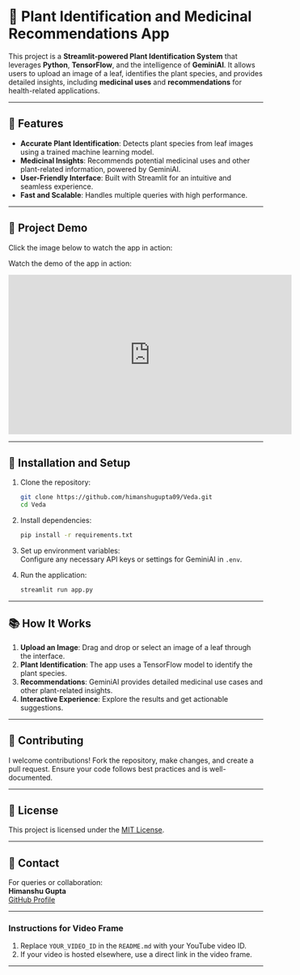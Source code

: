 # 🌿 Plant Identification and Medicinal Recommendations App  

This project is a **Streamlit-powered Plant Identification System** that leverages **Python**, **TensorFlow**, and the intelligence of **GeminiAI**. It allows users to upload an image of a leaf, identifies the plant species, and provides detailed insights, including **medicinal uses** and **recommendations** for health-related applications.

---

## 🌟 Features  

- **Accurate Plant Identification**: Detects plant species from leaf images using a trained machine learning model.  
- **Medicinal Insights**: Recommends potential medicinal uses and other plant-related information, powered by GeminiAI.  
- **User-Friendly Interface**: Built with Streamlit for an intuitive and seamless experience.  
- **Fast and Scalable**: Handles multiple queries with high performance.  

---

## 🚀 Project Demo  
Click the image below to watch the app in action: 
<html>
    <body>
<p>Watch the demo of the app in action:</p>
    <iframe 
        width="560" 
        height="315" 
        src="https://youtu.be/5yoAod9zZRA" 
        title="YouTube video player" 
        frameborder="0" 
        allow="accelerometer; autoplay; clipboard-write; encrypted-media; gyroscope; picture-in-picture" 
        allowfullscreen>
    </iframe>
    </body>
</html>


---

## 🔧 Installation and Setup  

1. Clone the repository:  
   ```bash
   git clone https://github.com/himanshugupta09/Veda.git
   cd Veda
   ```

2. Install dependencies:  
   ```bash
   pip install -r requirements.txt
   ```

3. Set up environment variables:  
   Configure any necessary API keys or settings for GeminiAI in `.env`.

4. Run the application:  
   ```bash
   streamlit run app.py
   ```

---

## 📚 How It Works  

1. **Upload an Image**: Drag and drop or select an image of a leaf through the interface.  
2. **Plant Identification**: The app uses a TensorFlow model to identify the plant species.  
3. **Recommendations**: GeminiAI provides detailed medicinal use cases and other plant-related insights.  
4. **Interactive Experience**: Explore the results and get actionable suggestions.  

---

## 🤝 Contributing  

I welcome contributions! Fork the repository, make changes, and create a pull request. Ensure your code follows best practices and is well-documented.

---

## 📜 License  

This project is licensed under the [MIT License](LICENSE).

---

## 📧 Contact  

For queries or collaboration:  
**Himanshu Gupta**  
[GitHub Profile](https://github.com/himanshugupta09)  

---

### Instructions for Video Frame
1. Replace `YOUR_VIDEO_ID` in the `README.md` with your YouTube video ID.  
2. If your video is hosted elsewhere, use a direct link in the video frame.

---

